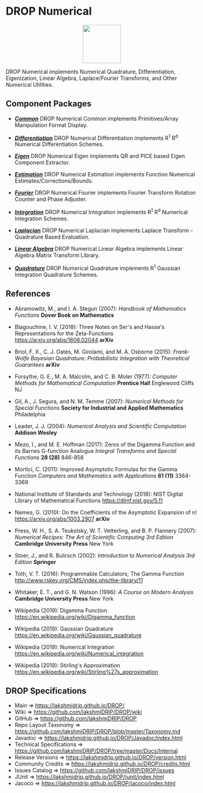 # DROP Numerical

<p align="center"><img src="https://github.com/lakshmiDRIP/DROP/blob/master/DRIP_Logo.gif?raw=true" width="100"></p>

DROP Numerical implements Numerical Quadrature, Differentiation, Eigenization, Linear Algebra,
 Laplace/Fourier Transforms, and Other Numerical Utilities.


## Component Packages

 * [***Common***](https://github.com/lakshmiDRIP/DROP/tree/master/src/main/java/org/drip/numerical/common)
 DROP Numerical Common implements Primitives/Array Manipulation Format Display.

 * [***Differentiation***](https://github.com/lakshmiDRIP/DROP/tree/master/src/main/java/org/drip/numerical/differentiation)
 DROP Numerical Differentiation implements R<sup>1</sup> R<sup>d</sup> Numerical Differentiation Schemes.

 * [***Eigen***](https://github.com/lakshmiDRIP/DROP/tree/master/src/main/java/org/drip/numerical/eigen)
 DROP Numerical Eigen implements QR and PICE based Eigen Component Extractor.

 * [***Estimation***](https://github.com/lakshmiDRIP/DROP/tree/master/src/main/java/org/drip/numerical/estimation)
 DROP Numerical Estimation implements Function Numerical Estimates/Corrections/Bounds.

 * [***Fourier***](https://github.com/lakshmiDRIP/DROP/tree/master/src/main/java/org/drip/numerical/fourier)
 DROP Numerical Fourier implements Fourier Transform Rotation Counter and Phase Adjuster.

 * [***Integration***](https://github.com/lakshmiDRIP/DROP/tree/master/src/main/java/org/drip/numerical/integration)
 DROP Numerical Integration implements R<sup>1</sup> R<sup>d</sup> Numerical Integration Schemes.

 * [***Laplacian***](https://github.com/lakshmiDRIP/DROP/tree/master/src/main/java/org/drip/numerical/laplacian)
 DROP Numerical Laplacian implements Laplace Transform - Quadrature Based Evaluation.

 * [***Linear Algebra***](https://github.com/lakshmiDRIP/DROP/tree/master/src/main/java/org/drip/numerical/linearalgebra)
 DROP Numerical Linear Algebra implements Linear Algebra Matrix Transform Library.

 * [***Quadrature***](https://github.com/lakshmiDRIP/DROP/tree/master/src/main/java/org/drip/numerical/quadrature)
 DROP Numerical Quadrature implements R<sup>1</sup> Gaussian Integration Quadrature Schemes.


## References

 * Abramowitz, M., and I. A. Stegun (2007): <i>Handbook of Mathematics Functions</i> <b>Dover Book on
 Mathematics</b>

 * Blagouchine, I. V. (2018): Three Notes on Ser's and Hasse's Representations for the Zeta-Functions
 https://arxiv.org/abs/1606.02044 <b>arXiv</b>

 * Briol, F. X., C. J. Oates, M. Girolami, and M. A. Osborne (2015): <i>Frank-Wolfe Bayesian Quadrature:
 Probabilistic Integration with Theoretical Guarantees</i> <b>arXiv</b>

 * Forsythe, G. E., M. A. Malcolm, and C. B. Moler (1977): <i>Computer Methods for Mathematical
 Computation</i> <b>Prentice Hall</b> Englewood Cliffs NJ

 * Gil, A., J. Segura, and N. M. Temme (2007): <i>Numerical Methods for Special Functions</i> <b>Society for
 Industrial and Applied Mathematics</b> Philadelphia

 * Leader, J. J. (2004): <i>Numerical Analysis and Scientific Computation</i> <b>Addison Wesley</b>

 * Mezo, I., and M. E. Hoffman (2017): Zeros of the Digamma Function and its Barnes G-function Analogue
 <i>Integral Transforms and Special Functions</i> <b>28 (28)</b> 846-858

 * Mortici, C. (2011): Improved Asymptotic Formulas for the Gamma Function <i>Computers and Mathematics with
 Applications</i> <b>61 (11)</b> 3364-3369

 * National Institute of Standards and Technology (2018): NIST Digital Library of Mathematical Functions
 https://dlmf.nist.gov/5.11

 * Nemes, G. (2010): On the Coefficients of the Asymptotic Expansion of n! https://arxiv.org/abs/1003.2907
 <b>arXiv</b>

 * Press, W. H., S. A. Teukolsky, W. T. Vetterling, and B. P. Flannery (2007): <i>Numerical Recipes: The Art of Scientific Computing 3rd Edition</i> <b>Cambridge University Press</b> New York

 * Stoer, J., and R. Bulirsch (2002): <i>Introduction to Numerical Analysis 3rd Edition</i> <b>Springer</b>

 * Toth, V. T. (2016): Programmable Calculators; The Gamma Function http://www.rskey.org/CMS/index.php/the-library/11

 * Whitaker, E. T., and G. N. Watson (1996): <i>A Course on Modern Analysis</i> <b>Cambridge University
 Press</b> New York

 * Wikipedia (2019): Digamma Function https://en.wikipedia.org/wiki/Digamma_function

 * Wikipedia (2019): Gaussian Quadrature https://en.wikipedia.org/wiki/Gaussian_quadrature

 * Wikipedia (2019): Numerical Integration https://en.wikipedia.org/wiki/Numerical_integration

 * Wikipedia (2019): Stirling's Approximation https://en.wikipedia.org/wiki/Stirling%27s_approximation


## DROP Specifications

 * Main                     => https://lakshmidrip.github.io/DROP/
 * Wiki                     => https://github.com/lakshmiDRIP/DROP/wiki
 * GitHub                   => https://github.com/lakshmiDRIP/DROP
 * Repo Layout Taxonomy     => https://github.com/lakshmiDRIP/DROP/blob/master/Taxonomy.md
 * Javadoc                  => https://lakshmidrip.github.io/DROP/Javadoc/index.html
 * Technical Specifications => https://github.com/lakshmiDRIP/DROP/tree/master/Docs/Internal
 * Release Versions         => https://lakshmidrip.github.io/DROP/version.html
 * Community Credits        => https://lakshmidrip.github.io/DROP/credits.html
 * Issues Catalog           => https://github.com/lakshmiDRIP/DROP/issues
 * JUnit                    => https://lakshmidrip.github.io/DROP/junit/index.html
 * Jacoco                   => https://lakshmidrip.github.io/DROP/jacoco/index.html
